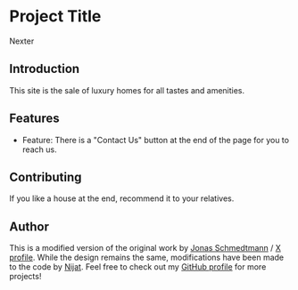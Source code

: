 # Project Title

Nexter

## Introduction

This site is the sale of luxury homes for all tastes and amenities.

## Features

- Feature: There is a "Contact Us" button at the end of the page for you to reach us.

## Contributing

If you like a house at the end, recommend it to your relatives.

## Author

This is a modified version of the original work by [Jonas Schmedtmann](https://jonas.io/) / [X profile](https://x.com/jonasschmedtman). While the design remains the same, modifications have been made to the code by [Nijat](https://www.linkedin.com/in/nijat-guliyev-1949a4294/). Feel free to check out my [GitHub profile](https://github.com/Nijat-Guliyev) for more projects!
